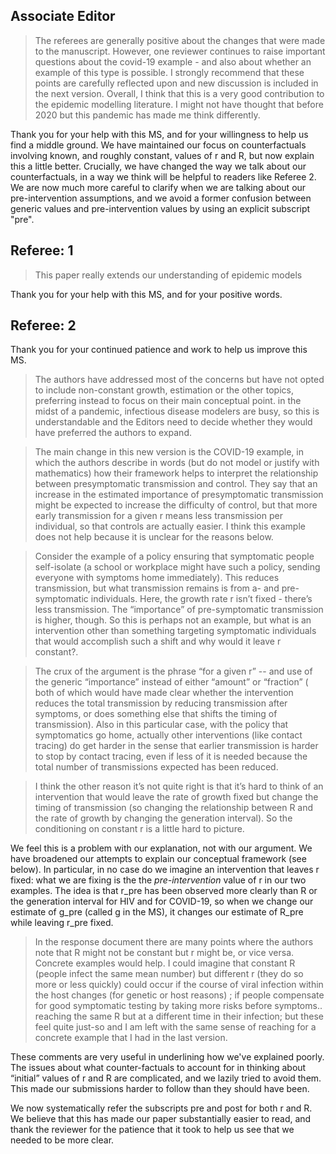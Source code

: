 
## Associate Editor

> The referees are generally positive about the changes that were
> made to the manuscript. However, one reviewer continues to raise
> important questions about the covid-19 example - and also about
> whether an example of this type is possible. I strongly recommend
> that these points are carefully reflected upon and new discussion is
> included in the next version. Overall, I think that this is a very
> good contribution to the epidemic modelling literature. I might not
> have thought that before 2020 but this pandemic has made me think
> differently.

Thank you for your help with this MS, and for your willingness to help us find a middle ground. We have maintained our focus on counterfactuals involving known, and roughly constant, values of r and R, but now explain this a little better. Crucially, we have changed the way we talk about our counterfactuals, in a way we think will be helpful to readers like Referee 2. We are now much more careful to clarify when we are talking about our pre-intervention assumptions, and we avoid a former confusion between generic values and pre-intervention values by using an explicit subscript "pre".

## Referee: 1

> This paper really extends our understanding of epidemic models

Thank you for your help with this MS, and for your positive words.

## Referee: 2

Thank you for your continued patience and work to help us improve this MS.

> The authors have addressed most of the concerns but have not opted
> to include non-constant growth, estimation or the other topics,
> preferring instead to focus on their main conceptual point. in the
> midst of a pandemic, infectious disease modelers are busy, so this
> is understandable and the Editors need to decide whether they would
> have preferred the authors to expand.

> The main change in this new version is the COVID-19 example, in
> which the authors describe in words (but do not model or justify with
> mathematics) how their framework helps to interpret the relationship
> between presymptomatic transmission and control. They say that an
> increase in the estimated importance of presymptomatic transmission
> might be expected to increase the difficulty of control, but that
> more early transmission for a given r means less transmission per
> individual, so that controls are actually easier. I think this example
> does not help because it is unclear for the reasons below.

> Consider the example of a policy ensuring that symptomatic people
> self-isolate (a school or workplace might have such a policy, sending
> everyone with symptoms home immediately). This reduces transmission,
> but what transmission remains is from  a- and pre-symptomatic
> individuals. Here, the growth rate r isn’t fixed - there’s less
> transmission. The “importance” of pre-symptomatic transmission
> is higher, though. So this is perhaps not an example, but what is an
> intervention other than something targeting symptomatic individuals
> that would accomplish such a shift and why would it leave r constant?.

> The crux of the argument is the phrase “for a given r” -- and
> use of the generic “importance” instead of either “amount”
> or “fraction” ( both of which would have made clear whether the
> intervention reduces the total transmission by reducing transmission
> after symptoms, or does something else that shifts the timing of
> transmission). Also in this particular case, with the policy that
> symptomatics go home, actually other interventions (like contact
> tracing) do get harder in the sense that earlier transmission is harder
> to stop by contact tracing, even if less of it is needed because the
> total number of transmissions expected has been reduced.

> I think the other reason it’s not quite right is that it’s hard to
> think of an intervention that would leave the rate of growth fixed but
> change the timing of transmission (so changing the relationship between
> R and the rate of growth by changing the generation interval). So
> the conditioning on constant r is a little hard to picture.

We feel this is a problem with our explanation, not with our argument. We have broadened our attempts to explain our conceptual framework (see below).
In particular, in no case do we imagine an intervention that leaves r fixed: what we are fixing is the the _pre-intervention_ value of r in our two examples. The idea is that r_pre has been observed more clearly than R or the generation interval for HIV and for COVID-19, so when we change our estimate of g_pre (called g in the MS), it changes our estimate of R_pre while leaving r_pre fixed.

> In the response document there are many points where the authors note
> that R might not be constant but r might be, or vice versa. Concrete
> examples would help. I could imagine that constant R (people infect
> the same mean number) but different r (they do so more or less
> quickly) could occur if the course of viral infection within the host
> changes (for genetic or host reasons) ; if people compensate for good
> symptomatic testing by taking more risks before symptoms.. reaching
> the same R but at a different time in their infection; but these feel
> quite just-so and I am left with the same sense of reaching for a
> concrete example that I had in the last version.

These comments are very useful in underlining how we've explained poorly. The issues about what counter-factuals to account for in thinking about “initial” values of r and R are complicated, and we lazily tried to avoid them. This  made our submissions harder to follow than they should have been.

We now systematically refer the subscripts pre and post for both r and R. We believe that this has made our paper substantially easier to read, and thank the reviewer for the patience that it took to help us see that we needed to be more clear.
